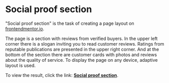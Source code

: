 # Social proof section
"Social proof section" is the task of creating a page layout on [frontendmentor.io](https://www.frontendmentor.io/?ref=challenge).

The page is a section with reviews from verified buyers. In the upper left corner there is a slogan inviting you to read customer reviews. Ratings from reputable publications are presented in the upper right corner. And at the bottom of the section there are customer cards with photos and reviews about the quality of service. To display the page on any device, adaptive layout is used.

To view the result, click the link: [**Social proof section**](https://social-proof-ivory-delta.vercel.app/#).